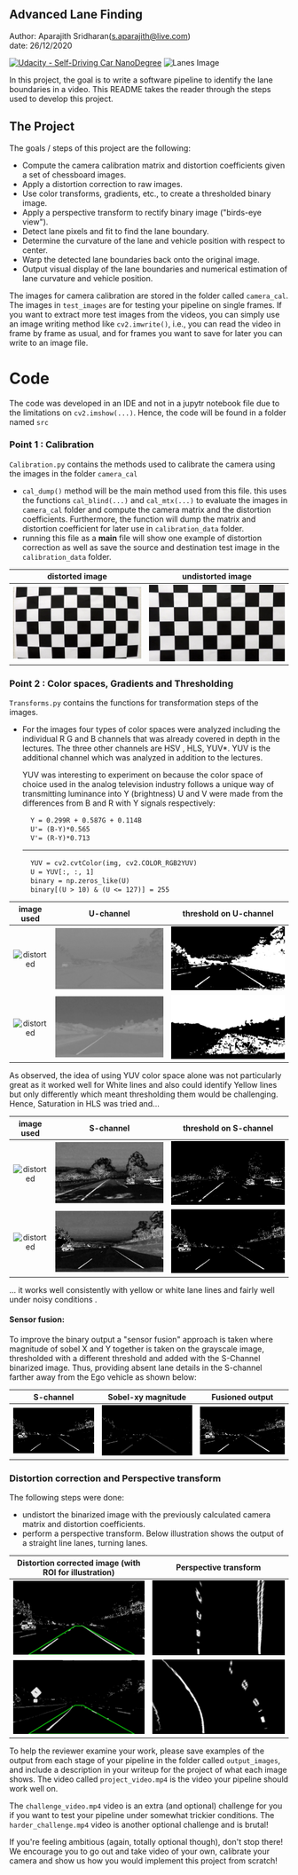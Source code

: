 ## Advanced Lane Finding
Author:  Aparajith Sridharan(s.aparajith@live.com)  
date: 26/12/2020

[![Udacity - Self-Driving Car NanoDegree](https://s3.amazonaws.com/udacity-sdc/github/shield-carnd.svg)](http://www.udacity.com/drive)
![Lanes Image](./examples/example_output.jpg)

In this project, the goal is to write a software pipeline to identify the lane boundaries in a video. 
This README takes the reader through the steps used to develop this project.  

The Project
---

The goals / steps of this project are the following:

* Compute the camera calibration matrix and distortion coefficients given a set of chessboard images.
* Apply a distortion correction to raw images.
* Use color transforms, gradients, etc., to create a thresholded binary image.
* Apply a perspective transform to rectify binary image ("birds-eye view").
* Detect lane pixels and fit to find the lane boundary.
* Determine the curvature of the lane and vehicle position with respect to center.
* Warp the detected lane boundaries back onto the original image.
* Output visual display of the lane boundaries and numerical estimation of lane curvature and vehicle position.

The images for camera calibration are stored in the folder called `camera_cal`.  The images in `test_images` are for testing your pipeline on single frames.  If you want to extract more test images from the videos, you can simply use an image writing method like `cv2.imwrite()`, i.e., you can read the video in frame by frame as usual, and for frames you want to save for later you can write to an image file.  

# Code

The code was developed in an IDE and not in a jupytr notebook file due to the limitations on `cv2.imshow(...)`. Hence, the code will be found in a folder named `src`  

### Point 1 : Calibration
`Calibration.py` contains the methods used to calibrate the camera using the images in the folder `camera_cal`
 - `cal_dump()` method will be the main method used from this file. this uses the functions `cal_blind(...)` and `cal_mtx(...)` to evaluate the images in `camera_cal` folder and compute the camera matrix and the distortion coefficients. 
   Furthermore, the function will dump the matrix and distortion coefficient for later use in `calibration_data` folder.
 - running this file as a __main__ file will show one example of distortion correction as well as save the source and destination test image in the `calibration_data` folder.  

distorted image | undistorted image  
:-------------: | :---------------:  
![distorted](output_images/distorted.jpg) | ![distorted](output_images/undistorted.jpg) 

### Point 2 : Color spaces, Gradients and Thresholding

`Transforms.py` contains the functions for transformation steps of the images.
 - For the images four types of color spaces were analyzed including the individual R G and B channels that was already covered in depth in the lectures.
   The three other channels are HSV , HLS, YUV*. YUV is the additional channel which was analyzed in addition to the lectures.
         
   YUV was interesting to experiment on because the color space of choice used in the analog television industry follows a unique way of transmitting luminance into Y (brightness) 
   U and V were made from the differences from B and R with Y signals respectively:
   
         Y = 0.299R + 0.587G + 0.114B
         U'= (B-Y)*0.565
         V'= (R-Y)*0.713
   ---
         YUV = cv2.cvtColor(img, cv2.COLOR_RGB2YUV)
         U = YUV[:, :, 1]
         binary = np.zeros_like(U)
         binary[(U > 10) & (U <= 127)] = 255

image used|U-channel | threshold on U-channel  
:-------------:|:-------------: | :---------------:  
![distorted](test_images/straight_lines2.jpg)|![distorted](output_images/ChromaU_Channel_YUV.jpg) | ![distorted](output_images/binarized_ChromaU_Channel_YUV.jpg)
![distorted](test_images/straight_lines1.jpg)|![distorted](output_images/ChromaU_Channel_YUV_st1.jpg) | ![distorted](output_images/binarized_ChromaU_Channel_YUV_st1.jpg) 

As observed, the idea of using YUV color space alone was not particularly great as it worked well for White lines and also could identify Yellow lines but only differently which meant thresholding them would be challenging. 
Hence, Saturation in HLS was tried and...

image used|S-channel | threshold on S-channel  
:-------------:|:-------------: | :---------------:  
![distorted](test_images/test4.jpg)|![distorted](output_images/ChromaU_Channel_HSL_t4.jpg) | ![distorted](output_images/binarized_ChromaU_Channel_HSL_t4.jpg)
![distorted](test_images/straight_lines2.jpg)|![distorted](output_images/S_Channel_HSL_st2.jpg) | ![distorted](output_images/binarized_S_Channel_HSL_st2.jpg)

... it works well consistently with yellow or white lane lines and fairly well under noisy conditions .

#### Sensor fusion:
To improve the binary output a "sensor fusion" approach is taken where magnitude of sobel X and Y together is taken on the grayscale image, thresholded with a different threshold and added with the S-Channel binarized image. 
Thus, providing absent lane details in the S-channel farther away from the Ego vehicle as shown below:

S-channel|Sobel-xy magnitude | Fusioned output  
:-------------:|:-------------: | :---------------:  
![distorted](output_images/S_Channel_binary.jpg)|![distorted](output_images/SobelXYMag_Binary.jpg) | ![distorted](output_images/Fusion_binary.jpg)

### Distortion correction and Perspective transform
The following steps were done:
- undistort the binarized image with the previously calculated camera matrix and distortion coefficients. 
- perform a perspective transform. Below illustration shows the output of a straight line lanes, turning lanes. 

Distortion corrected image  (with ROI for illustration) | Perspective transform  
:-------------:|:-------------:   
![pers1](output_images/BinaryUndistorted1.jpg)|![pers2](output_images/PerspectiveCorrected1.jpg)
![pers3](output_images/BinaryUndistortedturn.jpg)|![pers4](output_images/PerspectiveCorrectedturn.jpg)



To help the reviewer examine your work, please save examples of the output from each stage of your pipeline in the folder called `output_images`, and include a description in your writeup for the project of what each image shows.    The video called `project_video.mp4` is the video your pipeline should work well on.  

The `challenge_video.mp4` video is an extra (and optional) challenge for you if you want to test your pipeline under somewhat trickier conditions.  The `harder_challenge.mp4` video is another optional challenge and is brutal!

If you're feeling ambitious (again, totally optional though), don't stop there!  We encourage you to go out and take video of your own, calibrate your camera and show us how you would implement this project from scratch!

